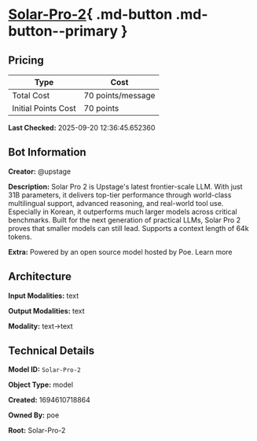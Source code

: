 # [Solar-Pro-2](https://poe.com/Solar-Pro-2){ .md-button .md-button--primary }

## Pricing

| Type | Cost |
|------|------|
| Total Cost | 70 points/message |
| Initial Points Cost | 70 points |

**Last Checked:** 2025-09-20 12:36:45.652360


## Bot Information

**Creator:** @upstage

**Description:** Solar Pro 2 is Upstage's latest frontier-scale LLM. With just 31B parameters, it delivers top-tier performance through world-class multilingual support, advanced reasoning, and real-world tool use. Especially in Korean, it outperforms much larger models across critical benchmarks. Built for the next generation of practical LLMs, Solar Pro 2 proves that smaller models can still lead. Supports a context length of 64k tokens.

**Extra:** Powered by an open source model hosted by Poe. Learn more


## Architecture

**Input Modalities:** text

**Output Modalities:** text

**Modality:** text->text


## Technical Details

**Model ID:** `Solar-Pro-2`

**Object Type:** model

**Created:** 1694610718864

**Owned By:** poe

**Root:** Solar-Pro-2
